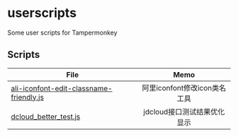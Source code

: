 # userscripts
Some user scripts for Tampermonkey

## Scripts

| File        | Memo           |
| ------------- |:-------------:|
| [ali-iconfont-edit-classname-friendly.js](ali-iconfont-edit-classname-friendly.js)      | 阿里iconfont修改icon类名工具 |
| [dcloud_better_test.js](jdcloud_better_test.js)      | jdcloud接口测试结果优化显示      |
